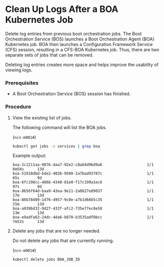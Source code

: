 # Clean Up Logs After a BOA Kubernetes Job

Delete log entries from previous boot orchestration jobs. The Boot Orchestration Service \(BOS\) launches a Boot Orchestration Agent \(BOA\) Kubernetes job. BOA then launches a Configuration Framework Service \(CFS\) session, resulting in a CFS-BOA Kubernetes job. Thus, there are two separate sets of jobs that can be removed.

Deleting log entries creates more space and helps improve the usability of viewing logs.

### Prerequisites

- A Boot Orchestration Service \(BOS\) session has finished.

### Procedure

1.  View the existing list of jobs.

    The following command will list the BOA jobs.

    (`ncn-m001#`)
    ```bash
    kubectl get jobs -n services | grep boa
    ```

    Example output:

    ```
    boa-2c2211aa-9876-4aa7-92e2-c8a64d9bd9a6                    1/1           6m58s      13d
    boa-51918dbd-bde2-4836-9500-2a7bad93787c                    1/1           65s        9d
    boa-6fc198cc-486b-4340-81e0-f17c199a1ec6                    1/1           97s        9d
    boa-8656f64d-baa9-43ea-9e11-2a0b27e89037                    1/1           17m        13d
    boa-86b78489-1d76-4957-9c0e-a7b1d6665c35                    1/1           15m        13d
    boa-a939bd32-9d27-433f-afc2-735e77ec8e58                    1/1           13m        13d
    boa-e9adfa63-24dc-4da6-b870-b3535adf0bcc                    1/1           7m53s      13d
    ```

2.  Delete any jobs that are no longer needed.

    Do not delete any jobs that are currently running.

    (`ncn-m001#`)
    ```bash
    kubectl delete jobs BOA_JOB_ID
    ```


